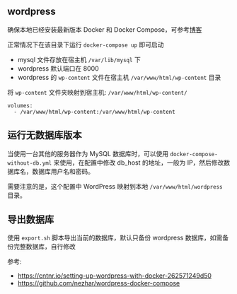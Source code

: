 ## wordpress
确保本地已经安装最新版本 Docker 和 Docker Compose，可参考[博客](http://einverne.github.io/post/2017/07/docker-introduction.html)

正常情况下在该目录下运行 `docker-compose up` 即可启动

- mysql 文件存放在宿主机 `/var/lib/mysql` 下
- wordpress 默认端口在 8000
- wordpress 的 `wp-content` 文件在宿主机 `/var/www/html/wp-content` 目录

将 `wp-content` 文件夹映射到宿主机: `/var/www/html/wp-content/`

    volumes:
      - /var/www/html/wp-content:/var/www/html/wp-content 

## 运行无数据库版本
当使用一台其他的服务器作为 MySQL 数据库时，可以使用 `docker-compose-without-db.yml` 来使用，在配置中修改 db_host 的地址，一般为 IP，然后修改数据库名，数据库用户名和密码。

需要注意的是，这个配置中 WordPress 映射到本地 `/var/www/html/wordpress` 目录。

## 导出数据库
使用 `export.sh` 脚本导出当前的数据库，默认只备份 wordpress 数据库，如需备份完整数据库，自行修改

参考:

- <https://cntnr.io/setting-up-wordpress-with-docker-262571249d50>
- <https://github.com/nezhar/wordpress-docker-compose>
